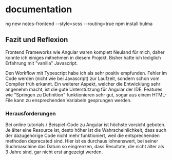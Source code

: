 # documentation

ng new notes-frontend --style=scss --routing=true
npm install bulma


## Fazit und Reflexion

Frontend Frameworks wie Angular waren komplett Neuland für mich, daher konnte ich 
einiges mitnehmen in diesem Projekt. Bisher hatte ich lediglich Erfahrung mit "vanilla" 
Javascript. 

Den Workflow mit Typescript habe ich als sehr positiv empfunden. 
Fehler im Code werden (nicht wie bei Javascript) zur Laufzeit, sondern schon vom 
Compiler früh erkannt. 
Ein weiterer Aspekt, welcher die Entwicklung sehr angenehm macht, ist die gute 
Unterstützung für Angular der IDE. Features wie "Springen zu Definition" 
funktionieren sehr gut, sogar aus einem HTML-File kann zu ensprechenden Variabeln 
gesprungen werden. 

### Herausforderungen

Bei online tutorials / Beispiel-Code zu Angular ist höchste vorsicht geboten. Je 
älter eine Resource ist, desto höher ist die Wahrscheinlichkeit, dass auch der 
dazugehörige Code nicht mehr funktioniert, weil die entsprechenden methoden deprecated 
sind. Hier ist es durchaus lohnenswert, bei seiner Suchmaschine das Datum so 
eingrenzen, dass Resultate, die nicht älter als 3 Jahre sind, gar nicht erst 
angezeigt werden.